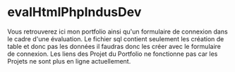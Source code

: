 # evalHtmlPhpIndusDev
Vous retrouverez ici mon portfolio ainsi qu'un formulaire de connexion dans le cadre d'une évaluation.
Le fichier sql contient seulement les création de table et donc pas les données il faudras donc les créer avec le formulaire de connexion.
Les liens des Projet du Portfolio ne fonctionne pas car les Projets ne sont plus en ligne actuellement.
